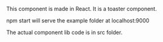 This component is made in React.
It is a toaster component.

npm start will serve the example folder at localhost:9000

The actual component lib code is in src folder.
